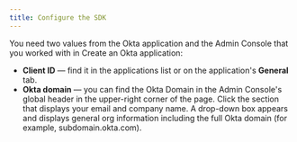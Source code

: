 ```yaml
---
title: Configure the SDK
---
```

You need two values from the Okta application and the Admin Console that you worked with in <GuideLink link="../create-okta-application">Create an Okta application</GuideLink>:

* **Client ID** &mdash; find it in the applications list or on the application's **General** tab.
* **Okta domain** &mdash; you can find the Okta Domain in the Admin Console's global header in the upper-right corner of the page. Click the section that displays your email and company name.  A drop-down box appears and displays general org information including the full Okta domain (for example, subdomain.okta.com).

<StackSnippet snippet="config"/>

<NextSectionLink/>
